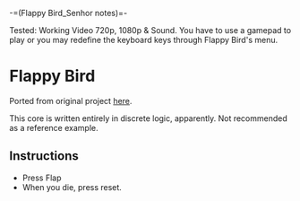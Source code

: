 -=(Flappy Bird_Senhor notes)=-

Tested: Working Video 720p, 1080p & Sound. You have to use a gamepad to play or you may redefine the keyboard keys through Flappy Bird's menu.

# Flappy Bird

Ported from original project [here](https://github.com/themaxaboy/Flappy-Bird-Verilog/).

This core is written entirely in discrete logic, apparently. Not recommended as a reference example.

## Instructions
- Press Flap
- When you die, press reset.
